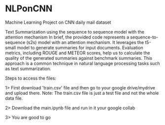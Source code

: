 # NLPonCNN
Machine Learning Project on CNN daily mail dataset


Text Summarization using the sequence to sequence model with the attention mechanism
In brief, the provided code represents a sequence-to-sequence (s2s) model with an attention mechanism. It leverages the t5-small model to generate summaries for input documents. Evaluation metrics, including ROUGE and METEOR scores, help us to calculate the quality of the generated summaries against benchmark summaries. This approach is a common technique in natural language processing tasks such as text summarization.

Steps to access the files:

1> First download 'train.csv' file and then go to your google drive/mydrive and upload there. Note: The train.csv file is just a test file and not the whole data file.

2> Download the main.ipynb file and run in it your google collab

3> You are good to go
